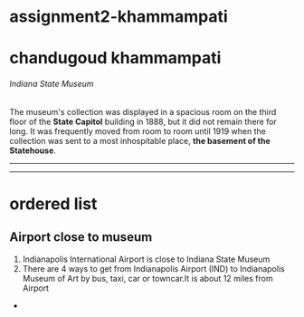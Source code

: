 # assignment2-khammampati
# chandugoud khammampati
###### Indiana State Museum
The museum's collection was displayed in a spacious room on the third floor of the **State Capitol** building in 1888, but it did not remain there for long. It was frequently moved from room to room until 1919 when the collection was sent to a most inhospitable place, **the basement of the Statehouse**.
*** 
***
# ordered list
## Airport close to museum
<ol>
<li>Indianapolis International Airport  is close to Indiana State Museum </li>
<li> There are 4 ways to get from Indianapolis Airport (IND) to Indianapolis Museum of Art by bus, taxi, car or towncar.It is about 12 miles from Airport</li>
</ol>
<ul>
<li></li>
</ul>


